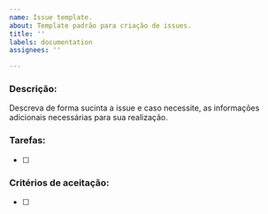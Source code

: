 ```yaml
---
name: Issue template.
about: Template padrão para criação de issues.
title: ''
labels: documentation
assignees: ''

---
```


### Descrição:
<!-- Descrever de maneira clara e objetiva o propósito da issue. -->
Descreva de forma sucinta a issue e caso necessite, as informações adicionais necessárias para sua realização.

### Tarefas:
<!-- Checklist de ações que devem ser realizadas. -->

- [ ]  

### Critérios de aceitação:
<!-- Descrever os requisitos necessários para que a issue possar ser finalizada. -->

- [ ]